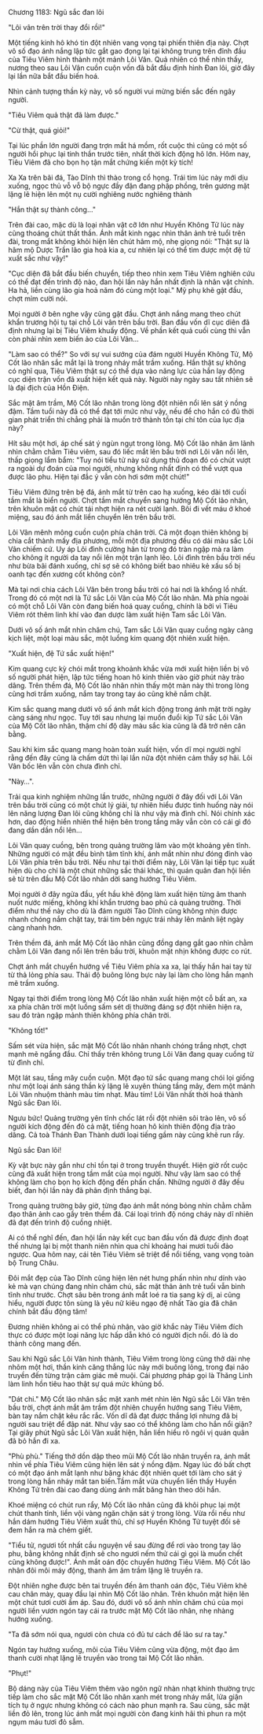 




Chương 1183: Ngũ sắc đan lôi


"Lôi vân trên trời thay đổi rồi!"

Một tiếng kinh hô khó tin đột nhiên vang vọng tại phiến thiên địa này. Chợt vô số đạo ánh nắng lập tức gắt gao đọng lại tại không trung trên đỉnh đầu của Tiêu Viêm hình thành một mảnh Lôi Vân. Quả nhiên có thể nhìn thấy, nương theo sau Lôi Vân cuồn cuộn vốn đã bắt đầu định hình Đan lôi, giờ đây lại lần nữa bắt đầu biến hoá.

Nhìn cảnh tượng thần kỳ này, vô số người vui mừng biến sắc đến ngây người.

"Tiêu Viêm quả thật đã làm được."

"Cừ thật, quá giỏi!"

Tại lúc phần lớn người đang trợn mắt há mồm, rốt cuộc thì cũng có một số người hồi phục lại tinh thần trước tiên, nhất thời kích động hô lớn. Hôm nay, Tiêu Viêm đã cho bọn họ tận mắt chứng kiến một kỳ tích!

Xa Xa trên bãi đá, Tào Dĩnh thì thào trong cổ họng. Trái tim lúc này mới dịu xuống, ngọc thủ vỗ vỗ bộ ngực đầy đặn đang phập phồng, trên gương mặt lặng lẽ hiện lên một nụ cười nghiêng nước nghiêng thành

"Hắn thật sự thành công…"

Trên đài cao, mặc dù là loại nhân vật cỡ lớn như Huyền Không Tử lúc này cũng thoáng chút thất thần. Ánh mắt kinh ngạc nhìn thân ảnh trẻ tuổi trên đài, trong mắt không khỏi hiện lên chút hâm mộ, nhẹ giọng nói: "Thật sự là hâm mộ Dược Trần lão gia hoả kia a, cư nhiên lại có thể tìm được một đệ tử xuất sắc như vậy!"

"Cục diện đã bắt đầu biến chuyển, tiếp theo nhìn xem Tiêu Viêm nghiên cứu có thể đạt đến trình độ nào, đan hội lần này hắn nhất định là nhân vật chính. Ha hả, liền cùng lão gia hoả năm đó cùng một loại." Mỹ phụ khẽ gật đầu, chợt mỉm cười nói.

Mọi người ở bên nghe vậy cũng gật đầu. Chợt ánh nắng mang theo chút khẩn trương hội tụ tại chỗ Lôi vân trên bầu trời. Ban đầu vốn dĩ cục diên đã định nhưng lại bị Tiêu Viêm khuấy động. Về phần kết quả cuối cùng thì vẫn còn phải nhìn xem biến ảo của Lôi Vân…

"Làm sao có thể?" So với sự vui sướng của đám người Huyền Không Tử, Mộ Cốt lão nhân sắc mắt lại là trong nháy mắt trầm xuống. Hắn thật sự không có nghĩ qua, Tiêu Viêm thật sự có thể dựa vào năng lực của hắn lay động cục diện trận vốn đã xuất hiện kết quả này. Người này ngày sau tất nhiên sẽ là đại địch của Hồn Điện.

Sắc mặt âm trầm, Mộ Cốt lão nhân trong lòng đột nhiên nổi lên sát ý nồng đậm. Tầm tuổi này đã có thể đạt tới mức như vậy, nếu để cho hắn có đủ thời gian phát triển thì chẳng phải là muốn trở thành tồn tại chí tôn của lục địa này?

Hít sâu một hơi, áp chế sát ý ngùn ngụt trong lòng. Mộ Cốt lão nhân âm lãnh nhìn chằm chằm Tiêu viêm, sau đó liếc mắt lên bầu trời nơi Lôi vân nổi lên, thấp giọng lẩm bẩm: "Tuy nói tiểu tử này sử dụng thủ đoạn đó có chút vượt ra ngoài dự đoán của mọi người, nhưng không nhất định có thể vượt qua được lão phu. Hiện tại đắc ý vẫn còn hơi sớm một chút!"

Tiêu Viêm đứng trên bệ đá, ánh mắt từ trên cao hạ xuống, kéo dài tới cuối tầm mắt là biển người. Chợt tầm mắt chuyển sang hướng Mộ Cốt lão nhân, trên khuôn mặt có chút tái nhợt hiện ra nét cười lạnh. Bôi đi vết máu ở khoé miệng, sau đó ánh mắt liền chuyển lên trên bầu trời.

Lôi Vân mênh mông cuồn cuộn phía chân trời. Cả một đoạn thiên không bị chia cắt thành mấy địa phương, mỗi một địa phương đều có dải màu sắc Lôi Vân chiếm cứ. Uy áp Lôi đình cường hãn từ trong đó tràn ngập mà ra làm cho không ít người da tay nổi lên một trận lạnh lẽo. Lôi đình trên bầu trời nếu như bừa bãi đánh xuống, chỉ sợ sẽ có không biết bao nhiêu kẻ xấu số bị oanh tạc đến xương cốt không còn?

Mà tại nơi chia cách Lôi Vân bên trong bầu trời có hai nơi là khổng lồ nhất. Trong đó có một nơi là Tứ sắc Lôi Vân của Mộ Cốt lão nhân. Mà phía ngoài có một chỗ Lôi Vân còn đang biến hoá quay cuồng, chính là bởi vì Tiêu Viêm rót thêm linh khí vào đan dược làm xuất hiện Tam sắc Lôi Vân.

Dưới vô số ánh mắt nhìn chăm chú, Tam sắc Lôi Vân quay cuồng ngày càng kịch liệt, một loại màu sắc, một luồng kim quang đột nhiên xuất hiện.

"Xuất hiện, đệ Tứ sắc xuất hiện!"

Kim quang cực kỳ chói mắt trong khoảnh khắc vừa mới xuất hiện liền bị vô số người phát hiện, lập tức tiếng hoan hô kinh thiên vào giờ phút này trào dâng. Trên thềm đá, Mộ Cốt lão nhân nhìn thấy một màn này thì trong lòng cũng hơi trầm xuống, nắm tay trong tay áo cũng khẽ nắm chặt.

Kim sắc quang mang dưới vô số ánh mắt kích động trong ánh mặt trời ngày càng sáng như ngọc. Tuy tới sau nhưng lại muốn đuổi kịp Tứ sắc Lôi Vân của Mộ Cốt lão nhân, thậm chí độ dày màu sắc kia cũng là đã trở nên cân bằng.

Sau khi kim sắc quang mang hoàn toàn xuất hiện, vốn dĩ mọi người nghĩ rằng đến đây cũng là chấm dứt thì lại lần nữa đột nhiên cảm thấy sợ hãi. Lôi Vân bốc lên vẫn còn chưa đình chỉ.

"Này…".

Trải qua kinh nghiệm những lần trước, những người ở đây đối với Lôi Vân trên bầu trời cũng có một chút lý giải, tự nhiên hiểu được tình huống này nói lên năng lượng Đan lôi cũng không chỉ là như vậy mà đình chỉ. Nói chính xác hơn, dao động hiển nhiên thể hiện bên trong tầng mây vẫn còn có cái gì đó đang dần dần nổi lên…

Lôi Vân quay cuồng, bên trong quảng trường lâm vào một khoảng yên tĩnh. Những người có mặt đều bình tâm tĩnh khí, ánh mắt nhìn như đóng đinh vào Lôi Vân phía trên bầu trời. Nếu như tại thời điểm này, Lôi Vân lại tiếp tục xuất hiện dù cho chỉ là một chút những sắc thái khác, thì quán quân đan hội liền sẽ từ trên đầu Mộ Cốt lão nhân dời sang hướng Tiêu Viêm.

Mọi người ở đây ngửa đầu, yết hầu khẽ động làm xuất hiện từng âm thanh nuốt nước miếng, không khí khẩn trương bao phủ cả quảng trường. Thời điểm như thế này cho dù là đám người Tào Dĩnh cũng không nhịn được nhanh chóng nắm chặt tay, trái tim bên ngực trái nhảy lên mãnh liệt ngày càng nhanh hơn.

Trên thềm đá, ánh mắt Mộ Cốt lão nhân cũng đồng dạng gắt gao nhìn chằm chằm Lôi Vân đang nổi lên trên bầu trời, khuôn mặt nhịn không được co rút.

Chợt ánh mắt chuyển hướng về Tiêu Viêm phía xa xa, lại thấy hắn hai tay từ từ thả lỏng phía sau. Thái độ buông lỏng bực này lại làm cho lòng hắn mạnh mẽ trầm xuống.

Ngay tại thời điểm trong lòng Mộ Cốt lão nhân xuất hiện một cỗ bất an, xa xa phía chân trời một luồng sấm sét dị thường đáng sợ đột nhiên hiện ra, sau đó tràn ngập mảnh thiên không phía chân trời.

"Không tốt!"

Sấm sét vừa hiện, sắc mặt Mộ Cốt lão nhân nhanh chóng trắng nhợt, chợt mạnh mẽ ngẩng đầu. Chỉ thấy trên không trung Lôi Vân đang quay cuồng từ từ đình chỉ.

Một lát sau, tầng mây cuồn cuộn. Một đạo tử sắc quang mang chói lọi giống như một loại ánh sáng thần kỳ lặng lẽ xuyên thủng tầng mây, đem một mảnh Lôi Vân nhuộm thành màu tím nhạt. Màu tím! Lôi Vân nhất thời hoá thành Ngũ sắc Đan lôi.

Ngưu bức! Quảng trường yên tĩnh chốc lát rồi đột nhiên sôi trào lên, vô số người kích động đến đỏ cả mặt, tiếng hoan hô kinh thiên động địa trào dâng. Cả toà Thánh Đan Thành dưới loại tiếng gầm này cũng khẽ run rẩy.

Ngũ sắc Đan lôi!

Kỳ vật bực này gần như chỉ tồn tại ở trong truyền thuyết. Hiện giờ rốt cuộc cũng đã xuất hiện trong tầm mắt của mọi người. Như vậy làm sao có thể không làm cho bọn họ kích động đến phấn chấn. Những người ở đây đều biết, đan hội lần này đã phân định thắng bại.

Trong quảng trường bây giờ, từng đạo ánh mắt nóng bỏng nhìn chằm chằm đạo thân ảnh cao gầy trên thềm đá. Cái loại trình độ nóng cháy này dĩ nhiên đã đạt đến trình độ cuồng nhiệt.

Ai có thể nghĩ đến, đan hội lần này kết cục ban đầu vốn đã được định đoạt thế nhưng lại bị một thanh niên nhìn qua chỉ khoảng hai mươi tuổi đảo ngược. Qua hôm nay, cái tên Tiêu Viêm sẽ triệt để nổi tiếng, vang vọng toàn bộ Trung Châu.

Đôi mắt đẹp của Tào Dĩnh cũng hiện lên nét hưng phấn nhìn như dính vào kẻ mà vạn chúng đang nhìn chăm chú, sắc mặt thân ảnh trẻ tuổi vẫn bình tĩnh như trước. Chợt sâu bên trong ánh mắt loé ra tia sang kỳ dị, ai cũng hiểu, người được tôn sùng là yêu nữ kiêu ngạo đệ nhất Tào gia đã chân chính bắt đầu động tâm!

Đương nhiên không ai có thể phủ nhận, vào giờ khắc này Tiêu Viêm đích thực có được một loại năng lực hấp dẫn khó có người địch nổi. đó là do thành công mang đến.

Sau khi Ngũ sắc Lôi Vân hình thành, Tiêu Viêm trong lòng cũng thở dài nhẹ nhõm một hơi, thần kinh căng thẳng lúc này mới buông lỏng, trong đại não truyền đến từng trận cảm giác mê muội. Cái phương pháp gọi là Thăng Linh làm linh hồn tiêu hao thật sự quá mức khủng bố.

"Dát chi." Mộ Cốt lão nhân sắc mặt xanh mét nhìn lên Ngũ sắc Lôi Vân trên bầu trời, chợt ánh mắt âm trầm đột nhiên chuyển hướng sang Tiêu Viêm, bàn tay nắm chặt kêu rắc rắc. Vốn dĩ đã đạt được thắng lợi nhưng đã bị người sau triệt để đập nát. Như vậy sao có thể không làm cho hắn nổi giận? Tại giây phút Ngũ sắc Lôi Vân xuất hiện, hắn liền hiểu rõ ngôi vị quán quân đã bỏ hắn đi xa.

"Phù phù." Tiếng thở dồn dập theo mũi Mộ Cốt lão nhân truyền ra, ánh mắt nhìn về phía Tiêu Viêm cũng hiện lên sát ý nồng đậm. Ngay lúc đó bất chợt có một đạo ánh mắt lạnh như băng khác đột nhiên quét tới làm cho sát ý trong lòng hắn nháy mắt tan biến.Tầm mắt vừa chuyển liền thấy Huyền Không Tử trên đài cao đang dùng ánh mắt băng hàn theo dõi hắn.

Khoé miệng có chút run rẩy, Mộ Cốt lão nhân cũng đã khôi phục lại một chút thanh tỉnh, liền vội vàng ngăn chặn sát ý trong lòng. Vừa rồi nếu như hắn dám hướng Tiêu Viêm xuất thủ, chỉ sợ Huyền Không Tử tuyệt đối sẽ đem hắn ra mà chém giết.

"Tiểu tử, ngươi tốt nhất cầu nguyện về sau đừng để rơi vào trong tay lão phu, bằng không nhất định sẽ cho ngươi nếm thử cái gì gọi là muốn chết cũng không được!". Ánh mắt oán độc chuyển hướng Tiêu Viêm. Mộ Cốt lão nhân đôi môi máy động, thanh âm âm trầm lặng lẽ truyền ra.

Đột nhiên nghe được bên tai truyền đến âm thanh oán độc, Tiêu Viêm khẽ cau chân mày, quay đầu lại nhìn Mộ Cốt lão nhân. Trên khuôn mặt hiện lên một chút tươi cười ấm áp. Sau đó, dưới vô số ánh nhìn chăm chú của mọi người liền vươn ngón tay cái ra trước mặt Mộ Cốt lão nhân, nhẹ nhàng hướng xuống.

"Ta đã sớm nói qua, ngươi còn chưa có đủ tư cách để lão sư ra tay."

Ngón tay hướng xuống, môi của Tiêu Viêm cũng vừa động, một đạo âm thanh cười nhạt lặng lẽ truyền vào trong tai Mộ Cốt lão nhân.

"Phụt!"

Bộ dáng này của Tiêu Viêm thêm vào ngôn ngữ nhàn nhạt khinh thường trực tiếp làm cho sắc mặt Mộ Cốt lão nhân xanh mét trong nháy mắt, lửa giận tích tụ ở ngực nhưng không có cách nào phun mạnh ra. Sau cùng, sắc mặt liền đỏ lên, trong lúc ánh mắt mọi người còn đang kinh hãi thì phun ra một ngụm máu tươi đỏ sẫm.




